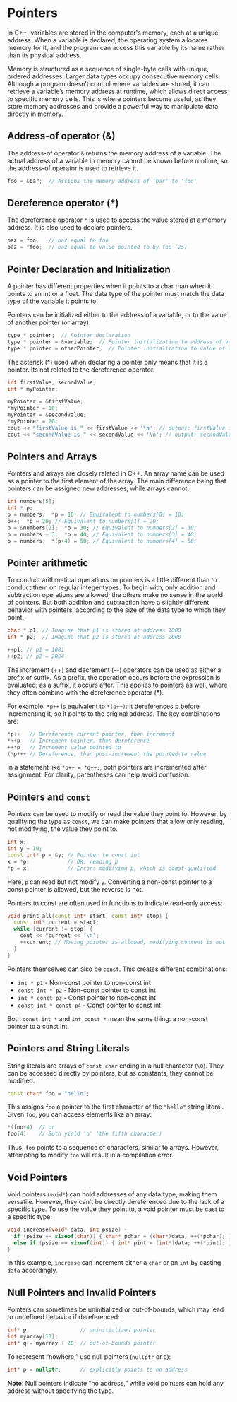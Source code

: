 # Pointers

In C++, variables are stored in the computer's memory, each at a unique address. When a variable is declared, the operating system allocates memory for it, and the program can access this variable by its name rather than its physical address.

Memory is structured as a sequence of single-byte cells with unique, ordered addresses. Larger data types occupy consecutive memory cells. Although a program doesn’t control where variables are stored, it can retrieve a variable’s memory address at runtime, which allows direct access to specific memory cells. This is where pointers become useful, as they store memory addresses and provide a powerful way to manipulate data directly in memory.

## Address-of operator (&)

The address-of operator `&` returns the memory address of a variable. The actual address of a variable in memory cannot be known before runtime, so the address-of operator is used to retrieve it.

```cpp
foo = &bar;  // Assigns the memory address of 'bar' to 'foo'
```

## Dereference operator (\*)

The dereference operator `*` is used to access the value stored at a memory address. It is also used to declare pointers.

```cpp
baz = foo;   // baz equal to foo
baz = *foo;  // baz equal to value pointed to by foo (25)
```

## Pointer Declaration and Initialization

A pointer has different properties when it points to a char than when it points to an int or a float. The data type of the pointer must match the data type of the variable it points to.

Pointers can be initialized either to the address of a variable, or to the value of another pointer (or array).

```cpp
type * pointer;  // Pointer declaration
type * pointer = &variable;  // Pointer initialization to address of variable
type * pointer = otherPointer;  // Pointer initialization to value of another pointer
```

The asterisk (\*) used when declaring a pointer only means that it is a pointer. Its not related to the dereference operator.

```cpp
int firstValue, secondValue;
int * myPointer;

myPointer = &firstValue;
*myPointer = 10;
myPointer = &secondValue;
*myPointer = 20;
cout << "firstValue is " << firstValue << '\n'; // output: firstValue is 10
cout << "secondValue is " << secondValue << '\n'; // output: secondValue is 20
```

## Pointers and Arrays

Pointers and arrays are closely related in C++. An array name can be used as a pointer to the first element of the array. The main difference being that pointers can be assigned new addresses, while arrays cannot.

```cpp
int numbers[5];
int * p;
p = numbers;  *p = 10; // Equivalent to numbers[0] = 10;
p++;  *p = 20; // Equivalent to numbers[1] = 20;
p = &numbers[2];  *p = 30; // Equivalent to numbers[2] = 30;
p = numbers + 3;  *p = 40; // Equivalent to numbers[3] = 40;
p = numbers;  *(p+4) = 50; // Equivalent to numbers[4] = 50;
```

## Pointer arithmetic

To conduct arithmetical operations on pointers is a little different than to conduct them on regular integer types. To begin with, only addition and subtraction operations are allowed; the others make no sense in the world of pointers. But both addition and subtraction have a slightly different behavior with pointers, according to the size of the data type to which they point.

```cpp
char * p1; // Imagine that p1 is stored at address 1000
int * p2;  // Imagine that p2 is stored at address 2000

++p1; // p1 = 1001
++p2; // p2 = 2004
```

The increment (++) and decrement (--) operators can be used as either a prefix or suffix. As a prefix, the operation occurs before the expression is evaluated; as a suffix, it occurs after. This applies to pointers as well, where they often combine with the dereference operator (\*).

For example, `*p++` is equivalent to `*(p++)`: it dereferences p before incrementing it, so it points to the original address. The key combinations are:

```cpp
*p++   // Dereference current pointer, then increment
*++p   // Increment pointer, then dereference
++*p   // Increment value pointed to
(*p)++ // Dereference, then post-increment the pointed-to value
```

In a statement like `*p++ = *q++;`, both pointers are incremented after assignment. For clarity, parentheses can help avoid confusion.

## Pointers and `const`

Pointers can be used to modify or read the value they point to. However, by qualifying the type as `const`, we can make pointers that allow only reading, not modifying, the value they point to.

```cpp
int x;
int y = 10;
const int* p = &y; // Pointer to const int
x = *p;            // OK: reading p
*p = x;            // Error: modifying p, which is const-qualified
```

Here, `p` can read but not modify `y`. Converting a non-const pointer to a const pointer is allowed, but the reverse is not.

Pointers to const are often used in functions to indicate read-only access:

```cpp
void print_all(const int* start, const int* stop) {
  const int* current = start;
  while (current != stop) {
    cout << *current << '\n';
    ++current; // Moving pointer is allowed, modifying content is not
  }
}
```

Pointers themselves can also be `const`. This creates different combinations:

- `int * p1` - Non-const pointer to non-const int
- `const int * p2` - Non-const pointer to const int
- `int * const p3` - Const pointer to non-const int
- `const int * const p4` - Const pointer to const int

Both `const int *` and `int const *` mean the same thing: a non-const pointer to a const int.

## Pointers and String Literals

String literals are arrays of `const char` ending in a null character (`\0`). They can be accessed directly by pointers, but as constants, they cannot be modified.

```cpp
const char* foo = "hello";
```

This assigns `foo` a pointer to the first character of the `"hello"` string literal. Given `foo`, you can access elements like an array:

```cpp
*(foo+4)  // or
foo[4]    // Both yield 'o' (the fifth character)
```

Thus, `foo` points to a sequence of characters, similar to arrays. However, attempting to modify `foo` will result in a compilation error.

## Void Pointers

Void pointers (`void*`) can hold addresses of any data type, making them versatile. However, they can’t be directly dereferenced due to the lack of a specific type. To use the value they point to, a void pointer must be cast to a specific type:

```cpp
void increase(void* data, int psize) {
  if (psize == sizeof(char)) { char* pchar = (char*)data; ++(*pchar); }
  else if (psize == sizeof(int)) { int* pint = (int*)data; ++(*pint); }
}
```

In this example, `increase` can increment either a `char` or an `int` by casting `data` accordingly.

## Null Pointers and Invalid Pointers

Pointers can sometimes be uninitialized or out-of-bounds, which may lead to undefined behavior if dereferenced:

```cpp
int* p;                // uninitialized pointer
int myarray[10];
int* q = myarray + 20; // out-of-bounds pointer
```

To represent “nowhere,” use null pointers (`nullptr` or `0`):

```cpp
int* p = nullptr;      // explicitly points to no address
```

**Note**: Null pointers indicate “no address,” while void pointers can hold any address without specifying the type.
